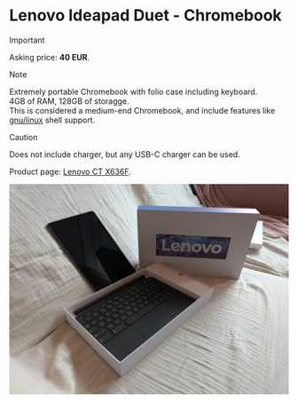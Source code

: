 # Lenovo Ideapad Duet - Chromebook

> [!IMPORTANT]
> Asking price: **40 EUR**.

> [!NOTE]
> Extremely portable Chromebook with folio case including keyboard.  
> 4GB of RAM, 128GB of storagge.  
> This is considered a medium-end Chromebook, and include features like [gnu/linux](https://support.google.com/chromebook/answer/9145439?hl=en) shell support.

> [!CAUTION]
> Does not include charger, but any USB-C charger can be used.

Product page: [Lenovo CT X636F](https://www.lenovo.com/us/outletus/en/p/laptops/lenovo/lenovo-edu-chromebooks/lenovo-chromebook-duet-10/za6f0028ca).

![Lenovo Ideapad Duet - Chromebook](003-lenovo_ideapad_duet.webp)
